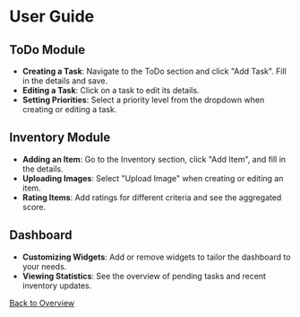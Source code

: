
# User Guide

## ToDo Module
- **Creating a Task**: Navigate to the ToDo section and click "Add Task". Fill in the details and save.
- **Editing a Task**: Click on a task to edit its details.
- **Setting Priorities**: Select a priority level from the dropdown when creating or editing a task.

## Inventory Module
- **Adding an Item**: Go to the Inventory section, click "Add Item", and fill in the details.
- **Uploading Images**: Select "Upload Image" when creating or editing an item.
- **Rating Items**: Add ratings for different criteria and see the aggregated score.

## Dashboard
- **Customizing Widgets**: Add or remove widgets to tailor the dashboard to your needs.
- **Viewing Statistics**: See the overview of pending tasks and recent inventory updates.

[Back to Overview](overview.md)
